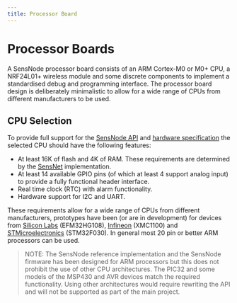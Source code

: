 ```yaml
---
title: Processor Board
---
```

# Processor Boards

A SensNode processor board consists of an ARM Cortex-M0 or M0+ CPU, a NRF24L01+ wireless module and some discrete
components to implement a standardised debug and programming interface. The processor board design is deliberately
minimalistic to allow for a wide range of CPUs from different manufacturers to be used.

## CPU Selection

To provide full support for the [SensNode API](/apidocs/sensnode/index.html) and [hardware specification](/pages/sensnode/hardware.html)
the selected CPU should have the following features:

  * At least 16K of flash and 4K of RAM. These requirements are determined by the [SensNet](/pages/sensnet/index.html)
    implementation.
  * At least 14 available GPIO pins (of which at least 4 support analog input) to provide a fully functional header
    interface.
  * Real time clock (RTC) with alarm functionality.
  * Hardware support for I2C and UART.

These requirements allow for a wide range of CPUs from different manufacturers, prototypes have been (or are in development)
for devices from [Silicon Labs](http://www.silabs.com/Pages/default.aspx) (EFM32HG108), [Infineon](http://www.infineon.com/)
(XMC1100) and [STMicroelectronics](http://www.st.com/web/en/home.html) (STM32F030). In general most 20 pin or better
ARM processors can be used.

> NOTE: The SensNode reference implementation and the SensNode firmware has been designed for ARM processors but this
> does not prohibit the use of other CPU architectures. The PIC32 and some models of the MSP430 and AVR devices match
> the required functionality. Using other architectures would require rewriting the API and will not be supported as
> part of the main project.
